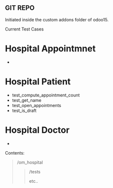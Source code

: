 ## GIT REPO ##
Initiated inside the custom addons folder of odoo15.

Current Test Cases
# Hospital Appointmnet
- 
# Hospital Patient
- test_compute_appointment_count
- test_get_name
- test_open_appointments
- test_is_draft
# Hospital Doctor
-

Contents:
> /om_hospital
> > /tests
> >
> > etc..
